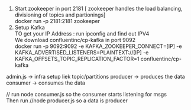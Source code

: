 1. Start zookeeper in port 2181 [ zookeeper handles the load balancing, divisioning of topics and partionings]  
   docker run -p 2181:2181 zookeeper
2. Setup Kafka  
   TO get your IP Address : run ipconfig and find out IPV4  
   We download confluentinc/cp-kafka in port 9092  
   docker run -p 9092:9092 -e KAFKA_ZOOKEEPER_CONNECT=[IP] -e KAFKA_ADVERTISED_LISTENERS=PLAINTEXT://[IP] -e KAFKA_OFFSETS_TOPIC_REPLICATION_FACTOR=1 confluentinc/cp-kafka

admin.js -> infra setup liek topic/partitions
producer -> produces the data
consumer -> consumes the data

// run node consumer.js so the consumer starts listening for msgs  
Then run 
//node producer.js so a data is producer